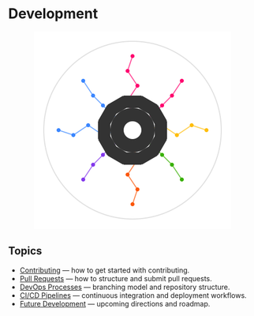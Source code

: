 # Development

<p align="center">
  <img src="assets/artifact_ml_logo.svg" width="400" alt="Artifact-ML Logo">
</p>

## Topics

- [Contributing](contributing.md) — how to get started with contributing.  
- [Pull Requests](pull_requests.md) — how to structure and submit pull requests.  
- [DevOps Processes](devops.md) — branching model and repository structure.  
- [CI/CD Pipelines](cicd.md) — continuous integration and deployment workflows.  
- [Future Development](future_development.md) — upcoming directions and roadmap.